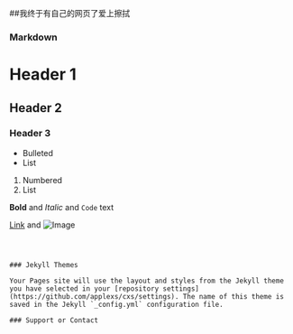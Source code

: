 ##我终于有自己的网页了爱上擦拭


### Markdown




# Header 1
## Header 2
### Header 3

- Bulleted
- List

1. Numbered
2. List

**Bold** and _Italic_ and `Code` text

[Link](url) and ![Image](src)
```



### Jekyll Themes

Your Pages site will use the layout and styles from the Jekyll theme you have selected in your [repository settings](https://github.com/applexs/cxs/settings). The name of this theme is saved in the Jekyll `_config.yml` configuration file.

### Support or Contact



